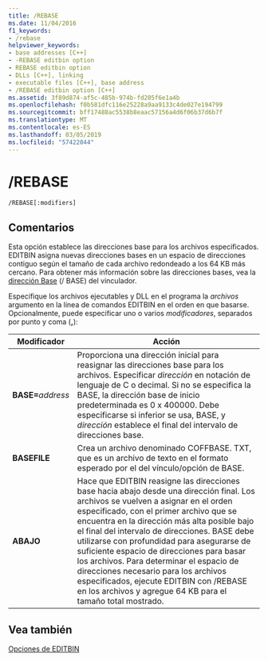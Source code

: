 ```yaml
---
title: /REBASE
ms.date: 11/04/2016
f1_keywords:
- /rebase
helpviewer_keywords:
- base addresses [C++]
- -REBASE editbin option
- REBASE editbin option
- DLLs [C++], linking
- executable files [C++], base address
- /REBASE editbin option [C++]
ms.assetid: 3f89d874-af5c-485b-974b-fd205f6e1a4b
ms.openlocfilehash: f0b581dfc116e25228a9aa9133c4de027e194799
ms.sourcegitcommit: bff17488ac5538b8eaac57156a4d6f06b37d6b7f
ms.translationtype: MT
ms.contentlocale: es-ES
ms.lasthandoff: 03/05/2019
ms.locfileid: "57422044"
---
```

# <a name="rebase"></a>/REBASE

```
/REBASE[:modifiers]
```

## <a name="remarks"></a>Comentarios

Esta opción establece las direcciones base para los archivos especificados. EDITBIN asigna nuevas direcciones bases en un espacio de direcciones contiguo según el tamaño de cada archivo redondeado a los 64 KB más cercano. Para obtener más información sobre las direcciones bases, vea la [dirección Base](../../build/reference/base-base-address.md) (/ BASE) del vinculador.

Especifique los archivos ejecutables y DLL en el programa la *archivos* argumento en la línea de comandos EDITBIN en el orden en que basarse. Opcionalmente, puede especificar uno o varios *modificadores*, separados por punto y coma (**,**):

|Modificador|Acción|
|--------------|------------|
|**BASE=**<em>address</em>|Proporciona una dirección inicial para reasignar las direcciones base para los archivos. Especificar *dirección* en notación de lenguaje de C o decimal. Si no se especifica la BASE, la dirección base de inicio predeterminada es 0 x 400000. Debe especificarse si inferior se usa, BASE, y *dirección* establece el final del intervalo de direcciones base.|
|**BASEFILE**|Crea un archivo denominado COFFBASE. TXT, que es un archivo de texto en el formato esperado por el del vínculo/opción de BASE.|
|**ABAJO**|Hace que EDITBIN reasigne las direcciones base hacia abajo desde una dirección final. Los archivos se vuelven a asignar en el orden especificado, con el primer archivo que se encuentra en la dirección más alta posible bajo el final del intervalo de direcciones. BASE debe utilizarse con profundidad para asegurarse de suficiente espacio de direcciones para basar los archivos. Para determinar el espacio de direcciones necesario para los archivos especificados, ejecute EDITBIN con /REBASE en los archivos y agregue 64 KB para el tamaño total mostrado.|

## <a name="see-also"></a>Vea también

[Opciones de EDITBIN](../../build/reference/editbin-options.md)
